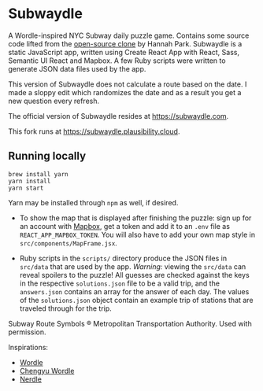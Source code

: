 # Subwaydle

A Wordle-inspired NYC Subway daily puzzle game. Contains some source code lifted from the [open-source clone](https://github.com/cwackerfuss/word-guessing-game) by Hannah Park. Subwaydle is a static JavaScript app, written using Create React App with React, Sass, Semantic UI React and Mapbox. A few Ruby scripts were written to generate JSON data files used by the app.

This version of Subwaydle does not calculate a route based on the date. I made a sloppy edit which randomizes the date and as a result you get a new question every refresh. 

The official version of Subwaydle resides at https://subwaydle.com.

This fork runs at https://subwaydle.plausibility.cloud.

## Running locally

`````
brew install yarn
yarn install
yarn start
`````
Yarn may be installed through `npm` as well, if desired.

* To show the map that is displayed after finishing the puzzle: sign up for an account with [Mapbox](https://www.mapbox.com), get a token and add it to an `.env` file as `REACT_APP_MAPBOX_TOKEN`. You will also have to add your own map style in `src/components/MapFrame.jsx`.

* Ruby scripts in the `scripts/` directory produce the JSON files in `src/data` that are used by the app. *Warning:* viewing the `src/data` can reveal spoilers to the puzzle! All guesses are checked against the keys in the respective `solutions.json` file to be a valid trip, and the `answers.json` contains an array for the answer of each day. The values of the `solutions.json` object contain an example trip of stations that are traveled through for the trip.

Subway Route Symbols ® Metropolitan Transportation Authority. Used with permission.

Inspirations:
* [Wordle](https://www.powerlanguage.co.uk/wordle/)
* [Chengyu Wordle](https://cheeaun.github.io/chengyu-wordle/)
* [Nerdle](https://nerdlegame.com/)
